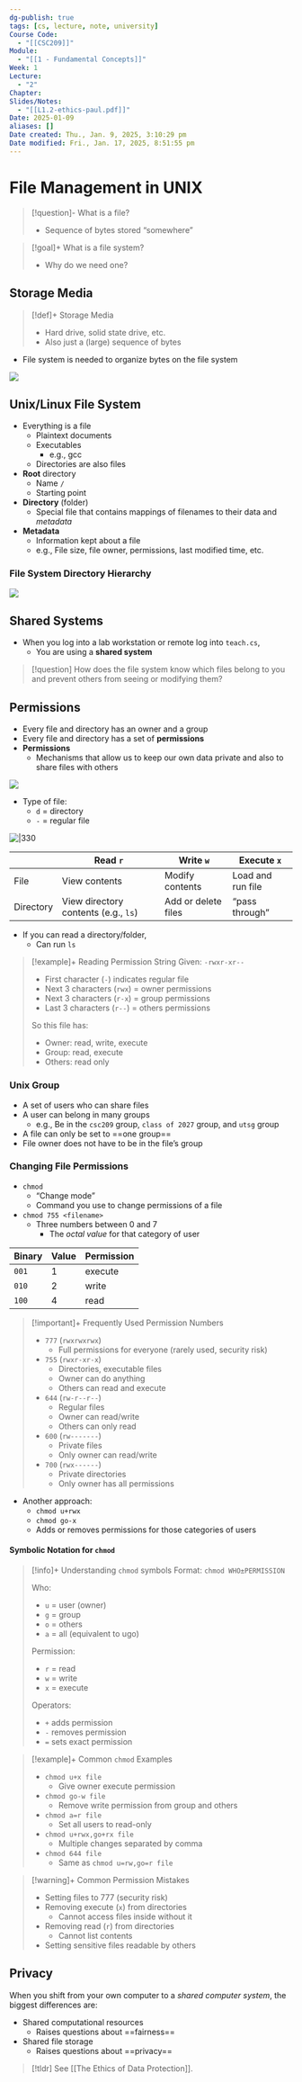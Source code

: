 ```yaml
---
dg-publish: true
tags: [cs, lecture, note, university]
Course Code:
  - "[[CSC209]]"
Module:
  - "[[1 - Fundamental Concepts]]"
Week: 1
Lecture:
  - "2"
Chapter: 
Slides/Notes:
  - "[[L1.2-ethics-paul.pdf]]"
Date: 2025-01-09
aliases: []
Date created: Thu., Jan. 9, 2025, 3:10:29 pm
Date modified: Fri., Jan. 17, 2025, 8:51:55 pm
---
```


# File Management in UNIX

> [!question]- What is a file?
> - Sequence of bytes stored “somewhere”

> [!goal]+ What is a file system?
> - Why do we need one?

## Storage Media

> [!def]+ Storage Media
>
> - Hard drive, solid state drive, etc.
> - Also just a (large) sequence of bytes

- File system is needed to organize bytes on the file system

![](https://i.imgur.com/ouDfEuy.png)

## Unix/Linux File System

- Everything is a file
    - Plaintext documents
    - Executables
        - e.g., gcc
    - Directories are also files
- **Root** directory
    - Name `/`
    - Starting point
- **Directory** (folder)
    - Special file that contains mappings of filenames to their data and *metadata*
- **Metadata**
    - Information kept about a file
    - e.g., File size, file owner, permissions, last modified time, etc.

### File System Directory Hierarchy

![](https://i.imgur.com/oLESBBB.png)

## Shared Systems

- When you log into a lab workstation or remote log into `teach.cs`,
    - You are using a **shared system**

> [!question] How does the file system know which files belong to you and prevent others from seeing or modifying them?

## Permissions

- Every file and directory has an owner and a group
- Every file and directory has a set of **permissions**
- **Permissions**
    - Mechanisms that allow us to keep our own data private and also to share files with others

![](https://i.imgur.com/UIMQBWc.png)

- Type of file:
    - `d` = directory
    - `-` = regular file

![|330](https://i.imgur.com/abKuFiO.png)

|           | Read `r`                             | Write `w`           | Execute `x`       |
| --------- | ------------------------------------ | ------------------- | ----------------- |
| File      | View contents                        | Modify contents     | Load and run file |
| Directory | View directory contents (e.g., `ls`) | Add or delete files | “pass through”    |

- If you can read a directory/folder,
    - Can run `ls`

> [!example]+ Reading Permission String
> Given: `-rwxr-xr--`
>
> - First character (`-`) indicates regular file
> - Next 3 characters (`rwx`) = owner permissions
> - Next 3 characters (`r-x`) = group permissions
> - Last 3 characters (`r--`) = others permissions
>
> So this file has:
>
> - Owner: read, write, execute
> - Group: read, execute
> - Others: read only

### Unix Group

- A set of users who can share files
- A user can belong in many groups
    - e.g., Be in the `csc209` group, `class of 2027` group, and `utsg` group
- A file can only be set to ==one group==
- File owner does not have to be in the file’s group

### Changing File Permissions

- `chmod`
    - “Change mode”
    - Command you use to change permissions of a file
- `chmod 755 <filename>`
    - Three numbers between 0 and 7
        - The *octal value* for that category of user

| Binary | Value | Permission |
| ------ | ----- | ---------- |
| `001`  | 1     | execute    |
| `010`  | 2     | write      |
| `100`  | 4     | read       |

> [!important]+ Frequently Used Permission Numbers
>
> - `777` (`rwxrwxrwx`)
>     - Full permissions for everyone (rarely used, security risk)
> - `755` (`rwxr-xr-x`)
>     - Directories, executable files
>     - Owner can do anything
>     - Others can read and execute
> - `644` (`rw-r--r--`)
>     - Regular files
>     - Owner can read/write
>     - Others can only read
> - `600` (`rw-------`)
>     - Private files
>     - Only owner can read/write
> - `700` (`rwx------`)
>     - Private directories
>     - Only owner has all permissions

- Another approach:
    - `chmod u+rwx`
    - `chmod go-x`
    - Adds or removes permissions for those categories of users

#### Symbolic Notation for `chmod`

> [!info]+ Understanding `chmod` symbols
> Format: `chmod WHO±PERMISSION`
>
> Who:
>
> - `u` = user (owner)
> - `g` = group
> - `o` = others
> - `a` = all (equivalent to ugo)
>
> Permission:
>
> - `r` = read
> - `w` = write
> - `x` = execute
>
> Operators:
>
> - `+` adds permission
> - `-` removes permission
> - `=` sets exact permission

> [!example]+ Common `chmod` Examples
>
> - `chmod u+x file`
>     - Give owner execute permission
> - `chmod go-w file`
>     - Remove write permission from group and others
> - `chmod a=r file`
>     - Set all users to read-only
> - `chmod u+rwx,go+rx file`
>     - Multiple changes separated by comma
> - `chmod 644 file`
>     - Same as `chmod u=rw,go=r file`

> [!warning]+ Common Permission Mistakes
>
> - Setting files to 777 (security risk)
> - Removing execute (`x`) from directories
>     - Cannot access files inside without it
> - Removing read (`r`) from directories
>     - Cannot list contents
> - Setting sensitive files readable by others

## Privacy

When you shift from your own computer to a *shared computer system*, the biggest differences are:

- Shared computational resources
    - Raises questions about ==fairness==
- Shared file storage
    - Raises questions about ==privacy==

> [!tldr] See [[The Ethics of Data Protection]].
